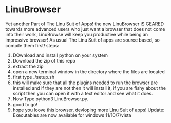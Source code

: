 # LinuBrowser
Yet another Part of The Linu Suit of Apps! the new LinuBrowser iS GEARED towards more advanced users who just want a browser that does not come into their work, LinuBrowse will keep you productive while being an impressive browser!
As usual The Linu Suit of apps are source based, so compile them first!
steps:
1. DOwnload and install python on your system
2. Download the zip of this repo
3. extract the zip
4. open a new terminal window in the directory where the files are located
5. first type ./setup.sh
6. this will make sure that all the plugins needed to run the browser are installed and if they are not then it will install it, if you are fishy about the script then you can open it with a text editor and see what it does.
7. Now Type python3 LinuBrowser.py.
8. good to go!
9. hope you loove this browser, devloping more LInu Suit of apps!
Update: Executables are now available for windows 11/10/7/vista
